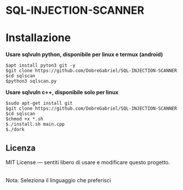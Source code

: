 # SQL-INJECTION-SCANNER


# Installazione



**Usare sqlvuln python, disponibile per linux e termux (android)**
```
$apt install pyton3 git -y
$git clone https://github.com/DobreGabriel/SQL-INJECTION-SCANNER
$cd sqlscan
$python3 sqlscan.py
```



**Usare sqlvuln c++, disponibile solo per linux**

```
$sudo apt-get install git
$git clone https://github.com/DobreGabriel/SQL-INJECTION-SCANNER
$cd sqlscan
$chmod +x *.sh
$./install.sh main.cpp
$./dork
```

## Licenza
MIT License — sentiti libero di usare e modificare questo progetto.

<br>
Nota: Seleziona il linguaggio che preferisci 


